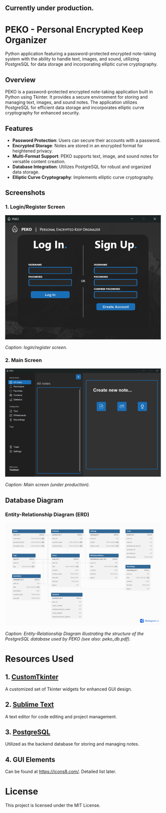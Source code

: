 ## Currently under production.

# PEKO - Personal Encrypted Keep Organizer
Python application featuring a password-protected encrypted note-taking system with the ability to handle text, images, and sound, utilizing PostgreSQL for data storage and incorporating elliptic curve cryptography.

## Overview

PEKO is a password-protected encrypted note-taking application built in Python using Tkinter. It provides a secure environment for storing and managing text, images, and sound notes. The application utilizes PostgreSQL for efficient data storage and incorporates elliptic curve cryptography for enhanced security.

## Features

- **Password Protection**: Users can secure their accounts with a password.
- **Encrypted Storage**: Notes are stored in an encrypted format for heightened privacy.
- **Multi-Format Support**: PEKO supports text, image, and sound notes for versatile content creation.
- **Database Integration**: Utilizes PostgreSQL for robust and organized data storage.
- **Elliptic Curve Cryptography**: Implements elliptic curve cryptography.

## Screenshots

### 1. Login/Register Screen

![Login/Register Page](screenshots/login_register_screen.png)

*Caption: login/register screen.*

### 2. Main Screen

![Main Screen](screenshots/main_screen.png)

*Caption: Main screen (under production).*

## Database Diagram

### Entity-Relationship Diagram (ERD)

![Database Diagram](peko_db.png)

*Caption: Entity-Relationship Diagram illustrating the structure of the PostgreSQL database used by PEKO (see also: peko_db.pdf).*

# Resources Used

## 1. [CustomTkinter](https://github.com/TomSchimansky/CustomTkinter)
A customized set of Tkinter widgets for enhanced GUI design.

## 2. [Sublime Text](https://www.sublimetext.com/)
A text editor for code editing and project management.

## 3. [PostgreSQL](https://www.postgresql.org/)
Utilized as the backend database for storing and managing notes.

## 4. GUI Elements
Can be found at https://icons8.com/. Detailed list later.

# License
This project is licensed under the MIT License.
